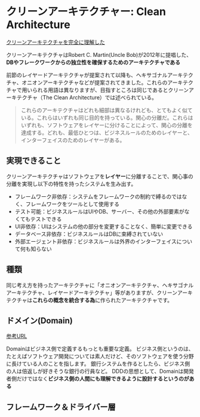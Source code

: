# クリーンアーキテクチャー: Clean Architecture
[クリーンアーキテクチャを完全に理解した](https://gist.github.com/mpppk/609d592f25cab9312654b39f1b357c60)

クリーンアーキテクチャはRobert C. Martin(Uncle Bob)が2012年に提唱した、**DBやフレークワークからの独立性を確保するためのアーキテクチャである**

前節のレイヤードアーキテクチャが提案されて以降も、ヘキサゴナルアーキテクチャ、オニオンアーキテクチャなどが提案されてきました。これらのアーキテクチャで用いられる用語は異なりますが、目指すところは同じであるとクリーンアーキテクチャ（The Clean Architecture）では述べられている。

>これらのアーキテクチャはどれも細部は異なるけれども、とてもよく似ている。これらはいずれも同じ目的を持っている。関心の分離だ。これらはいずれも、ソフトウェアをレイヤーに分けることによって、関心の分離を達成する。どれも、最低ひとつは、ビジネスルールのためのレイヤーと、インターフェイスのためのレイヤーがある。

## 実現できること

クリーンアーキテクチャはソフトウェアを**レイヤー**に分離することで、関心事の分離を実現し以下の特性を持ったシステムを生み出す。


- フレームワーク非依存：システムをフレームワークの制約で縛るのではなく、フレームワークをツールとして使用する
- テスト可能：ビジネスルールはUIやDB、サーバー、その他の外部要素がなくてもテストできる
- UI非依存：UIはシステムの他の部分を変更することなく、簡単に変更できる
- データベース非依存：ビジネスルールはDBに束縛されていない
- 外部エージェント非依存：ビジネスルールは外界のインターフェイスについて何も知らない


## 種類

同じ考え方を持ったアーキテクチャに「オニオンアーキテクチャ、ヘキサゴナルアーキテクチャ、レイヤードアーキテクチャ」等がありますが、クリーンアーキテクチャは**これらの概念を統合する為**に作られたアーキテクチャです。

## ドメイン(Domain)
[参考URL](https://shanari-shanari.com/2021/08/20210815_techs_01/)

Domainはビジネス側で定義するもっとも重要な定義。
ビジネス側というのは、たとえばソフトウェア開発については素人だけど、そのソフトウェアを使う分野に長けている人のことを指します。
銀行システムを作るとしたら、ビジネス側の人は倍返しが好きそうな銀行の行員など。
DDDの思想として、Domainは開発者側だけではなく**ビジネス側の人間にも理解できるように設計するというのがある**


## フレームワーク＆ドライバー層
